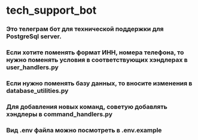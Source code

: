 # tech_support_bot
### Это телеграм бот для технической поддержки для PostgreSql server. 
### Если хотите поменять формат ИНН, номера телефона, то нужно поменять условия в соответствующих хэндлерах в user_handlers.py
### Если нужно поменять базу данных, то вносите изменения в database_utilities.py
### Для добавления новых команд, советую добавлять хэндлеры в command_handlers.py
### Вид .env файла можно посмотреть в .env.example
